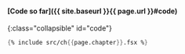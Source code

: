 #### [Code so far]({{ site.baseurl }}{{ page.url }}#code)

{:class="collapsible" id="code"}
```fsharp
{% include src/ch{{page.chapter}}.fsx %}
```